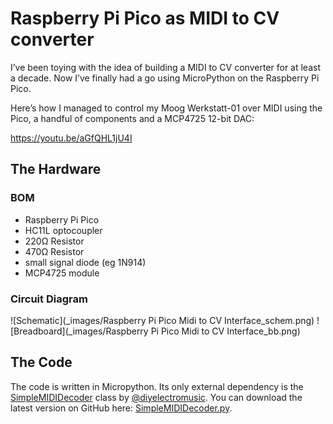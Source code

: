 # Raspberry Pi Pico as MIDI to CV converter

I’ve been toying with the idea of building a MIDI to CV converter for at least a decade. Now I’ve finally had a go using MicroPython on the Raspberry Pi Pico.

Here’s how I managed to control my Moog Werkstatt-01 over MIDI using the Pico, a handful of components and a MCP4725 12-bit DAC:

https://youtu.be/aGfQHL1jU4I

## The Hardware
### BOM
- Raspberry Pi Pico
- HC11L optocoupler
- 220Ω Resistor
- 470Ω Resistor
- small signal diode (eg 1N914)
- MCP4725 module

### Circuit Diagram
![Schematic](_images/Raspberry Pi Pico Midi to CV Interface_schem.png)
![Breadboard](_images/Raspberry Pi Pico Midi to CV Interface_bb.png)

## The Code
The code is written in Micropython. Its only external dependency is the [SimpleMIDIDecoder](https://diyelectromusic.wordpress.com/2021/06/13/raspberry-pi-pico-midi-channel-router/) class by [@diyelectromusic](https://twitter.com/diyelectromusic). You can download the latest version on GitHub here: [SimpleMIDIDecoder.py](https://github.com/diyelectromusic/sdemp/blob/master/src/SDEMP/Micropython/SimpleMIDIDecoder.py).
